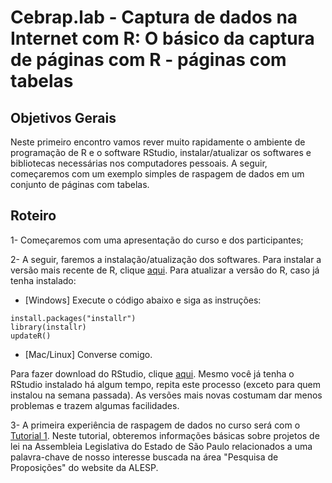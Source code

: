 #  Cebrap.lab - Captura de dados na Internet com R: O básico da captura de páginas com R - páginas com tabelas

## Objetivos Gerais

Neste primeiro encontro vamos rever muito rapidamente o ambiente de programação de R e o software RStudio, instalar/atualizar os softwares e bibliotecas necessárias nos computadores pessoais. A seguir, começaremos com um exemplo simples de raspagem de dados em um conjunto de páginas com tabelas.

## Roteiro

1- Começaremos com uma apresentação do curso e dos participantes;

2- A seguir, faremos a instalação/atualização dos softwares. Para instalar a versão mais recente de R, clique [aqui](https://cran.r-project.org/). Para atualizar a versão do R, caso já tenha instalado:

- [Windows] Execute o código abaixo e siga as instruções:

```{r}
install.packages("installr")
library(installr)
updateR()
```

 - [Mac/Linux] Converse comigo.

Para fazer download do RStudio, clique [aqui](https://www.rstudio.com/products/rstudio/download/#download). Mesmo você já tenha o RStudio instalado há algum tempo, repita este processo (exceto para quem instalou na semana passada). As versões mais novas costumam dar menos problemas e trazem algumas facilidades.

3- A primeira experiência de raspagem de dados no curso será com o [Tutorial 1](https://github.com/leobarone/cebrap_lab_raspagem_r/blob/master/tutorials/webscraping_tutorial01.Rmd). Neste tutorial, obteremos informações básicas sobre projetos de lei na Assembleia Legislativa do Estado de São Paulo relacionados a uma palavra-chave de nosso interesse buscada na área "Pesquisa de Proposições" do website da ALESP. 

